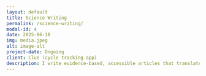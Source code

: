 ```yaml
---
layout: default
title: Science Writing
permalink: /science-writing/
modal-id: 4
date: 2025-06-18
img: media.jpeg
alt: image-alt
project-date: Ongoing
client: Clue (cycle tracking app) 
description: I write evidence-based, accessible articles that translate academic research into engaging public communication.  Published an article with Hello Clue on how the menstrual cycle may affect your brain and emotions. <li><a href="https://helloclue.com/articles/menstrual-cycle/how-does-the-menstrual-cycle-reshape-your-brain">click here</a></li> 
---
```

